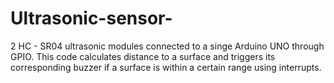 # Ultrasonic-sensor-
2 HC - SR04 ultrasonic modules connected to a singe Arduino UNO through GPIO. This code calculates distance to a surface and triggers its corresponding buzzer if a surface is within a certain range using interrupts.
